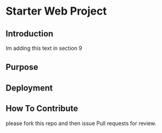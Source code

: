 # Starter Web Project

## Introduction
Im adding this text in section 9
## Purpose
## Deployment
## How To Contribute
please fork this repo and then issue Pull requests for review.


